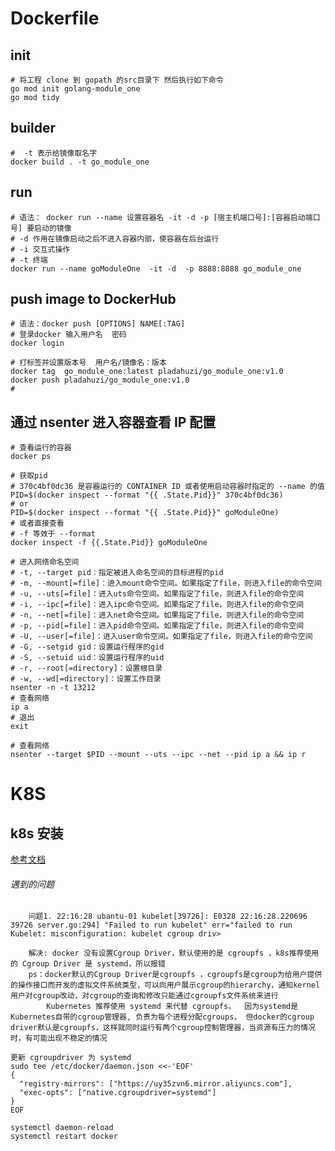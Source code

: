 # Dockerfile
## init
```
# 将工程 clone 到 gopath 的src目录下 然后执行如下命令
go mod init golang-module_one
go mod tidy
```

## builder
```
#  -t 表示给镜像取名字
docker build . -t go_module_one
```

## run
```
# 语法： docker run --name 设置容器名 -it -d -p [宿主机端口号]:[容器启动端口号] 要启动的镜像
# -d 作用在镜像启动之后不进入容器内部，使容器在后台运行
# -i 交互式操作
# -t 终端
docker run --name goModuleOne  -it -d  -p 8888:8888 go_module_one
```

## push image to DockerHub
```
# 语法：docker push [OPTIONS] NAME[:TAG]
# 登录docker 输入用户名  密码
docker login 

# 打标签并设置版本号  用户名/镜像名：版本
docker tag  go_module_one:latest pladahuzi/go_module_one:v1.0
docker push pladahuzi/go_module_one:v1.0
# 
```

## 通过 nsenter 进入容器查看 IP 配置
```
# 查看运行的容器
docker ps

# 获取pid
# 370c4bf0dc36 是容器运行的 CONTAINER ID 或者使用启动容器时指定的 --name 的值
PID=$(docker inspect --format "{{ .State.Pid}}" 370c4bf0dc36)
# or
PID=$(docker inspect --format "{{ .State.Pid}}" goModuleOne)
# 或者直接查看 
# -f 等效于 --format
docker inspect -f {{.State.Pid}} goModuleOne

# 进入网络命名空间
# -t, --target pid：指定被进入命名空间的目标进程的pid
# -m, --mount[=file]：进入mount命令空间。如果指定了file，则进入file的命令空间
# -u, --uts[=file]：进入uts命令空间。如果指定了file，则进入file的命令空间
# -i, --ipc[=file]：进入ipc命令空间。如果指定了file，则进入file的命令空间
# -n, --net[=file]：进入net命令空间。如果指定了file，则进入file的命令空间
# -p, --pid[=file]：进入pid命令空间。如果指定了file，则进入file的命令空间
# -U, --user[=file]：进入user命令空间。如果指定了file，则进入file的命令空间
# -G, --setgid gid：设置运行程序的gid
# -S, --setuid uid：设置运行程序的uid
# -r, --root[=directory]：设置根目录
# -w, --wd[=directory]：设置工作目录
nsenter -n -t 13212
# 查看网络
ip a
# 退出
exit

# 查看网络 
nsenter --target $PID --mount --uts --ipc --net --pid ip a && ip r
```


# K8S
## k8s 安装
[参考文档](https://u.geekbang.org/lesson/482?article=608883&utm_source=time_web&utm_medium=menu&utm_term=timewebmenu&utm_identify=geektime&utm_content=menu&utm_campaign=timewebmenu&gk_cus_user_wechat=university)
###### 遇到的问题
```
    问题1. 22:16:28 ubantu-01 kubelet[39726]: E0328 22:16:28.220696   39726 server.go:294] "Failed to run kubelet" err="failed to run Kubelet: misconfiguration: kubelet cgroup driv>
    
    解决: docker 没有设置Cgroup Driver，默认使用的是 cgroupfs ，k8s推荐使用的 Cgroup Driver 是 systemd，所以报错
    ps：docker默认的Cgroup Driver是cgroupfs ，cgroupfs是cgroup为给用户提供的操作接口而开发的虚拟文件系统类型，可以向用户展示cgroup的hierarchy，通知kernel用户对cgroup改动，对cgroup的查询和修改只能通过cgroupfs文件系统来进行
        Kubernetes 推荐使用 systemd 来代替 cgroupfs，  因为systemd是Kubernetes自带的cgroup管理器, 负责为每个进程分配cgroups， 但docker的cgroup driver默认是cgroupfs，这样就同时运行有两个cgroup控制管理器，当资源有压力的情况时，有可能出现不稳定的情况

更新 cgroupdriver 为 systemd
sudo tee /etc/docker/daemon.json <<-'EOF'
{
  "registry-mirrors": ["https://uy35zvn6.mirror.aliyuncs.com"],
  "exec-opts": ["native.cgroupdriver=systemd"]
}
EOF
 
systemctl daemon-reload
systemctl restart docker
```

















